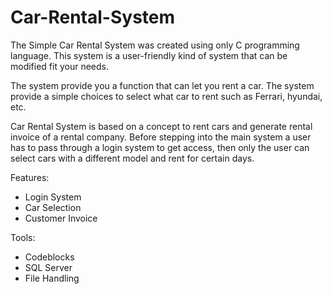 # Car-Rental-System
The Simple Car Rental System was created using only C programming language. This system is a user-friendly kind of system that can be modified fit your needs.

The system provide you a function that can let you rent a car. The system provide a simple choices to select what car to rent such as Ferrari, hyundai, etc.

Car Rental System is based on a concept to rent cars and generate rental invoice of a rental company. Before stepping into the main system a user has to pass through a login system to get access, then only the user can select cars with a different model and rent for certain days.

Features:
- Login System
- Car Selection
- Customer Invoice

Tools:
- Codeblocks
- SQL Server
- File Handling
